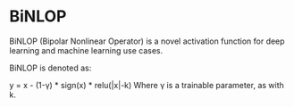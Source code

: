 # BiNLOP

BiNLOP (Bipolar Nonlinear Operator) is a novel activation function for deep learning and machine learning use cases. 

BiNLOP is denoted as:

y = x - (1-γ) * sign(x) * relu(|x|-k)
Where γ is a trainable parameter, as with k.
